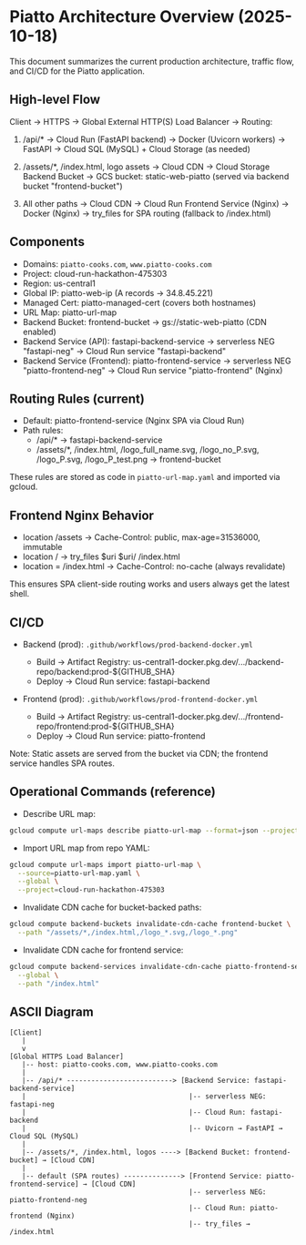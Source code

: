 # Piatto Architecture Overview (2025-10-18)

This document summarizes the current production architecture, traffic flow, and CI/CD for the Piatto application.

## High-level Flow

Client → HTTPS → Global External HTTP(S) Load Balancer → Routing:

1) /api/* → Cloud Run (FastAPI backend)
   → Docker (Uvicorn workers) → FastAPI → Cloud SQL (MySQL) + Cloud Storage (as needed)

2) /assets/*, /index.html, logo assets → Cloud CDN → Cloud Storage Backend Bucket
   → GCS bucket: static-web-piatto (served via backend bucket "frontend-bucket")

3) All other paths → Cloud CDN → Cloud Run Frontend Service (Nginx)
   → Docker (Nginx) → try_files for SPA routing (fallback to /index.html)

## Components

- Domains: `piatto-cooks.com`, `www.piatto-cooks.com`
- Project: cloud-run-hackathon-475303
- Region: us-central1
- Global IP: piatto-web-ip (A records → 34.8.45.221)
- Managed Cert: piatto-managed-cert (covers both hostnames)
- URL Map: piatto-url-map
- Backend Bucket: frontend-bucket → gs://static-web-piatto (CDN enabled)
- Backend Service (API): fastapi-backend-service → serverless NEG "fastapi-neg" → Cloud Run service "fastapi-backend"
- Backend Service (Frontend): piatto-frontend-service → serverless NEG "piatto-frontend-neg" → Cloud Run service "piatto-frontend" (Nginx)

## Routing Rules (current)

- Default: piatto-frontend-service (Nginx SPA via Cloud Run)
- Path rules:
  - /api/* → fastapi-backend-service
  - /assets/*, /index.html, /logo_full_name.svg, /logo_no_P.svg, /logo_P.svg, /logo_P_test.png → frontend-bucket

These rules are stored as code in `piatto-url-map.yaml` and imported via gcloud.

## Frontend Nginx Behavior

- location /assets → Cache-Control: public, max-age=31536000, immutable
- location / → try_files $uri $uri/ /index.html
- location = /index.html → Cache-Control: no-cache (always revalidate)

This ensures SPA client-side routing works and users always get the latest shell.

## CI/CD

- Backend (prod): `.github/workflows/prod-backend-docker.yml`
  - Build → Artifact Registry: us-central1-docker.pkg.dev/.../backend-repo/backend:prod-${GITHUB_SHA}
  - Deploy → Cloud Run service: fastapi-backend

- Frontend (prod): `.github/workflows/prod-frontend-docker.yml`
  - Build → Artifact Registry: us-central1-docker.pkg.dev/.../frontend-repo/frontend:prod-${GITHUB_SHA}
  - Deploy → Cloud Run service: piatto-frontend

Note: Static assets are served from the bucket via CDN; the frontend service handles SPA routes.

## Operational Commands (reference)

- Describe URL map:

```bash
gcloud compute url-maps describe piatto-url-map --format=json --project=cloud-run-hackathon-475303
```

- Import URL map from repo YAML:

```bash
gcloud compute url-maps import piatto-url-map \
  --source=piatto-url-map.yaml \
  --global \
  --project=cloud-run-hackathon-475303
```

- Invalidate CDN cache for bucket-backed paths:

```bash
gcloud compute backend-buckets invalidate-cdn-cache frontend-bucket \
  --path "/assets/*,/index.html,/logo_*.svg,/logo_*.png"
```

- Invalidate CDN cache for frontend service:

```bash
gcloud compute backend-services invalidate-cdn-cache piatto-frontend-service \
  --global \
  --path "/index.html"
```

## ASCII Diagram

```text
[Client]
   |
   v
[Global HTTPS Load Balancer]
   |-- host: piatto-cooks.com, www.piatto-cooks.com
   |
   |-- /api/* --------------------------> [Backend Service: fastapi-backend-service]
   |                                        |-- serverless NEG: fastapi-neg
   |                                        |-- Cloud Run: fastapi-backend
   |                                        |-- Uvicorn → FastAPI → Cloud SQL (MySQL)
   |
   |-- /assets/*, /index.html, logos ----> [Backend Bucket: frontend-bucket] → [Cloud CDN]
   |
   |-- default (SPA routes) --------------> [Frontend Service: piatto-frontend-service] → [Cloud CDN]
                                            |-- serverless NEG: piatto-frontend-neg
                                            |-- Cloud Run: piatto-frontend (Nginx)
                                            |-- try_files → /index.html
```
